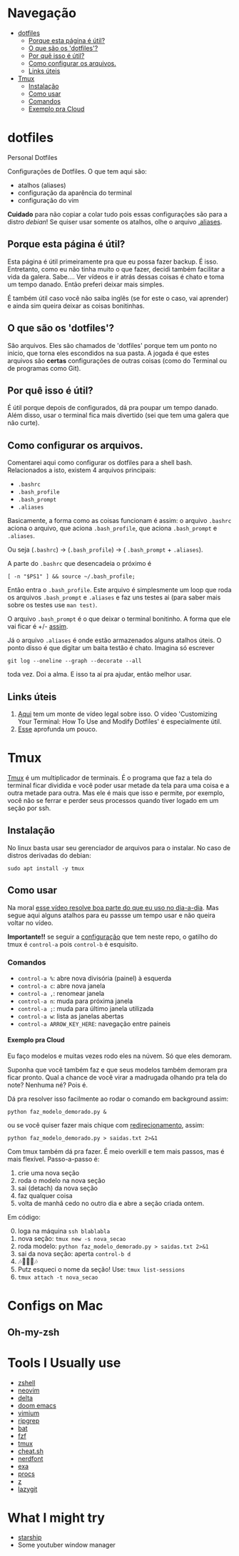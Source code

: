 # Navegação
- [dotfiles](https://github.com/leouchoa/dotfiles#dotfiles)
  - [Porque esta página é útil?](https://github.com/leouchoa/dotfiles#porque-esta-p%C3%A1gina-%C3%A9-%C3%BAtil)
  - [O que são os 'dotfiles'?](https://github.com/leouchoa/dotfiles#o-que-s%C3%A3o-os-dotfiles)
  - [Por quê isso é útil?](https://github.com/leouchoa/dotfiles#por-qu%C3%AA-isso-%C3%A9-%C3%BAtil)
  - [Como configurar os arquivos.](https://github.com/leouchoa/dotfiles#como-configurar-os-arquivos)
  - [Links úteis](https://github.com/leouchoa/dotfiles#links-%C3%BAteis)
- [Tmux](https://github.com/leouchoa/dotfiles#Tmux)
  - [Instalação](https://github.com/leouchoa/dotfiles#instala%C3%A7%C3%A3o)
  - [Como usar](https://github.com/leouchoa/dotfiles#Como-usar)
  - [Comandos](https://github.com/leouchoa/dotfiles#Comandos)
  - [Exemplo pra Cloud](https://github.com/leouchoa/dotfiles#Exemplo-pra-Cloud)

# dotfiles
Personal Dotfiles

Configurações de Dotfiles. O que tem aqui são:

- atalhos (aliases)
- configuração da aparência do terminal
- configuração do vim


**Cuidado** para não copiar a colar tudo pois essas configurações são para a distro *debian*! Se quiser usar somente os atalhos, olhe o arquivo [.aliases](https://github.com/leouchoa/dotfiles/blob/master/.aliases).

## Porque esta página é útil?

Esta página é útil primeiramente pra que eu possa fazer backup. É isso. Entretanto, como eu não tinha muito o que fazer, decidi também facilitar a vida da galera. Sabe.... Ver vídeos e ir atrás dessas coisas é chato e toma um tempo danado. Então preferi deixar mais simples. 


É também útil caso você não saiba inglês (se for este o caso, vai aprender) e ainda sim queira deixar as coisas bonitinhas.


## O que são os 'dotfiles'?

São arquivos. Eles são chamados de 'dotfiles' porque tem um ponto no inicio, que torna eles escondidos na sua pasta. A jogada é que estes arquivos são **certas** configurações de outras coisas (como do Terminal ou de programas como Git).

## Por quê isso é útil?

É útil porque depois de configurados, dá pra poupar um tempo danado. Além disso, usar o terminal fica mais divertido (sei que tem uma galera que não curte).

## Como configurar os arquivos. 

Comentarei aqui como configurar os dotfiles para a shell bash. Relacionados a isto, existem 4 arquivos principais:

- `.bashrc`
- `.bash_profile`
- `.bash_prompt`
- `.aliases`

Basicamente, a forma como as coisas funcionam é assim: o arquivo `.bashrc` aciona o arquivo, que aciona `.bash_profile`, que aciona `.bash_prompt` e `.aliases`. 

Ou seja (`.bashrc`) -> (`.bash_profile`) -> ( `.bash_prompt` + `.aliases`).

A parte do `.bashrc` que desencadeia o próximo é 

```
[ -n "$PS1" ] && source ~/.bash_profile;
```

Então entra o `.bash_profile`. Este arquivo é simplesmente um loop que roda os arquivos `.bash_prompt` e `.aliases` e faz uns testes ai (para saber mais sobre os testes use `man test)`.

O arquivo `.bash_prompt` é o que deixar o terminal bonitinho. A forma que ele vai ficar é +/- [assim](http://i.imgur.com/EkEtphC.png).

Já o arquivo `.aliases` é onde estão armazenados alguns atalhos úteis. O ponto disso é que digitar um baita testão é chato. Imagina só escrever 

```
git log --oneline --graph --decorate --all
```

toda vez. Doi a alma. E isso ta aí pra ajudar, então melhor usar. 

## Links úteis

1. [Aqui](https://www.youtube.com/playlist?list=PL-osiE80TeTvGhHkpvfmKWOiIPF8UVy6c) tem um monte de vídeo legal sobre isso. O vídeo 'Customizing Your Terminal: How To Use and Modify Dotfiles' é especialmente útil.
2. [Esse](https://medium.com/@webprolific/getting-started-with-dotfiles-43c3602fd789) aprofunda um pouco. 

# Tmux

[Tmux](https://github.com/tmux/tmux) é um multiplicador de terminais. É o programa que faz a tela do terminal ficar dividida e você poder usar metade da tela para uma coisa e a outra metade para outra. Mas ele é mais que isso e permite, por exemplo, você não se ferrar e perder seus processos quando tiver logado em um seção por ssh.

## Instalação 

No linux basta usar seu gerenciador de arquivos para o instalar. No caso de distros derivadas do debian:
```
sudo apt install -y tmux
```

## Como usar

Na moral [esse vídeo resolve boa parte do que eu uso no dia-a-dia](https://www.youtube.com/watch?v=BHhA_ZKjyxo). Mas segue aqui alguns atalhos para eu passse um tempo usar e não queira voltar no vídeo.

**Importante!!** se seguir a [configuração](https://github.com/leouchoa/dotfiles/blob/master/.tmux.conf) que tem neste repo, o gatilho do tmux é `control-a` pois `control-b` é esquisito.

### Comandos

- `control-a %`: abre nova divisória (painel) à esquerda
- `control-a c`: abre nova janela
- `control-a ,`: renomear janela
- `control-a n`: muda para próxima janela
- `control-a ;`: muda para último janela utilizada
- `control-a w`: lista as janelas abertas
- `control-a ARROW_KEY_HERE`: navegação entre paineis

#### Exemplo pra Cloud

Eu faço modelos e muitas vezes rodo eles na núvem. Só que eles demoram. 

Suponha que você também faz e que seus modelos também demoram pra ficar pronto. Qual a chance de você virar a madrugada olhando pra tela do note? Nenhuma né? Pois é. 

Dá pra resolver isso facilmente ao rodar o comando em background assim:

```
python faz_modelo_demorado.py &
```

ou se você quiser fazer mais chique com [redirecionamento](https://linuxize.com/post/bash-redirect-stderr-stdout/), assim:
```
python faz_modelo_demorado.py > saidas.txt 2>&1
```

Com tmux também dá pra fazer. É meio overkill e tem mais passos, mas é mais flexível. Passo-a-passo é:

1. crie uma nova seção
2. roda o modelo na nova seção
3. sai (detach) da nova seção
4. faz qualquer coisa
5. volta de manhã cedo no outro dia e abre a seção criada ontem.

Em código:

0. loga na máquina `ssh blablabla`
1. nova seção: `tmux new -s nova_secao`
2. roda modelo: `python faz_modelo_demorado.py > saidas.txt 2>&1`
3. sai da nova seção: aperta `control-b d`
4. 🎶🏋️‍♀️🍴🎶
5. Putz esqueci o nome da seção! Use: `tmux list-sessions`
6. `tmux attach -t nova_secao`

# Configs on Mac

## Oh-my-zsh

# Tools I Usually use

- [zshell](https://gist.github.com/derhuerst/12a1558a4b408b3b2b6e)
- [neovim](https://neovim.io)
- [delta](https://github.com/dandavison/delta)
- [doom emacs](https://github.com/doomemacs/doomemacs)
- [vimium](https://vimium.github.io)
- [ripgrep](https://github.com/BurntSushi/ripgrep)
- [bat](https://github.com/sharkdp/bat)
- [fzf](https://github.com/junegunn/fzf)
- [tmux](https://github.com/tmux/tmux/wiki)
- [cheat.sh](https://github.com/chubin/cheat.sh)
- [nerdfont](https://www.nerdfonts.com)
- [exa](https://the.exa.website)
- [procs](https://github.com/dalance/procs)
- [z](https://github.com/rupa/z)
- [lazygit](https://github.com/jesseduffield/lazygit)

# What I might try

- [starship](https://starship.rs)
- Some youtuber window manager
